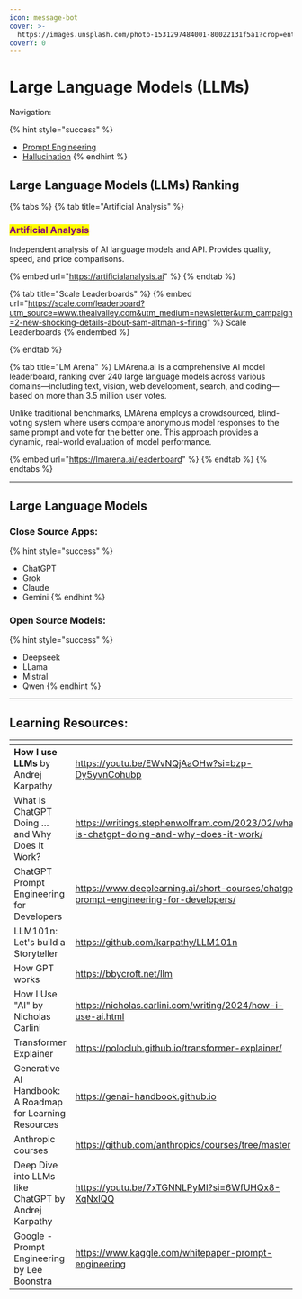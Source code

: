 ```yaml
---
icon: message-bot
cover: >-
  https://images.unsplash.com/photo-1531297484001-80022131f5a1?crop=entropy&cs=srgb&fm=jpg&ixid=M3wxOTcwMjR8MHwxfHNlYXJjaHwxfHx0ZWNofGVufDB8fHx8MTcyNDEwNDIwNnww&ixlib=rb-4.0.3&q=85
coverY: 0
---
```


# Large Language Models (LLMs)

Navigation:

{% hint style="success" %}
* [Prompt Engineering](prompt-engineering.md)
* [Hallucination](hallucination.md)
{% endhint %}

## Large Language Models (LLMs) Ranking

{% tabs %}
{% tab title="Artificial Analysis" %}
### <mark style="color:purple;">Artificial Analysis</mark>

Independent analysis of AI language models and API. Provides quality, speed, and price comparisons.

{% embed url="https://artificialanalysis.ai" %}
{% endtab %}

{% tab title="Scale Leaderboards" %}
{% embed url="https://scale.com/leaderboard?utm_source=www.theaivalley.com&utm_medium=newsletter&utm_campaign=2-new-shocking-details-about-sam-altman-s-firing" %}
Scale Leaderboards
{% endembed %}


{% endtab %}

{% tab title="LM Arena" %}
LMArena.ai is a comprehensive AI model leaderboard, ranking over 240 large language models across various domains—including text, vision, web development, search, and coding—based on more than 3.5 million user votes.

Unlike traditional benchmarks, LMArena employs a crowdsourced, blind-voting system where users compare anonymous model responses to the same prompt and vote for the better one. This approach provides a dynamic, real-world evaluation of model performance.

{% embed url="https://lmarena.ai/leaderboard" %}
{% endtab %}
{% endtabs %}

***

## Large Language Models

### Close Source Apps:

{% hint style="success" %}
* ChatGPT
* Grok
* Claude
* Gemini
{% endhint %}

### Open Source Models:

{% hint style="success" %}
* Deepseek
* LLama
* Mistral
* Qwen
{% endhint %}

***

## Learning Resources:

<table data-header-hidden><thead><tr><th width="321.546875"></th><th width="428.5442708333333"></th><th></th></tr></thead><tbody><tr><td><strong>How I use LLMs</strong> by Andrej Karpathy</td><td><a href="https://youtu.be/EWvNQjAaOHw?si=bzp-Dy5yvnCohubp">https://youtu.be/EWvNQjAaOHw?si=bzp-Dy5yvnCohubp</a></td><td></td></tr><tr><td>What Is ChatGPT Doing … and Why Does It Work?</td><td><a href="https://writings.stephenwolfram.com/2023/02/what-is-chatgpt-doing-and-why-does-it-work/">https://writings.stephenwolfram.com/2023/02/what-is-chatgpt-doing-and-why-does-it-work/</a></td><td></td></tr><tr><td>ChatGPT Prompt Engineering for Developers</td><td><a href="https://www.deeplearning.ai/short-courses/chatgpt-prompt-engineering-for-developers/">https://www.deeplearning.ai/short-courses/chatgpt-prompt-engineering-for-developers/</a></td><td></td></tr><tr><td>LLM101n: Let's build a Storyteller</td><td><a href="https://github.com/karpathy/LLM101n">https://github.com/karpathy/LLM101n</a></td><td></td></tr><tr><td>How GPT works</td><td><a href="https://bbycroft.net/llm">https://bbycroft.net/llm</a></td><td></td></tr><tr><td>How I Use "AI" by Nicholas Carlini</td><td><a href="https://nicholas.carlini.com/writing/2024/how-i-use-ai.html">https://nicholas.carlini.com/writing/2024/how-i-use-ai.html</a></td><td></td></tr><tr><td>Transformer Explainer</td><td><a href="https://poloclub.github.io/transformer-explainer/">https://poloclub.github.io/transformer-explainer/</a></td><td></td></tr><tr><td>Generative AI Handbook: A Roadmap for Learning Resources</td><td><a href="https://genai-handbook.github.io">https://genai-handbook.github.io</a></td><td></td></tr><tr><td>Anthropic courses</td><td><a href="https://github.com/anthropics/courses/tree/master">https://github.com/anthropics/courses/tree/master</a></td><td></td></tr><tr><td>Deep Dive into LLMs like ChatGPT by Andrej Karpathy</td><td><a href="https://youtu.be/7xTGNNLPyMI?si=6WfUHQx8-XqNxlQQ">https://youtu.be/7xTGNNLPyMI?si=6WfUHQx8-XqNxlQQ</a></td><td></td></tr><tr><td>Google - Prompt Engineering by Lee Boonstra</td><td><a href="https://www.kaggle.com/whitepaper-prompt-engineering">https://www.kaggle.com/whitepaper-prompt-engineering</a></td><td></td></tr></tbody></table>

